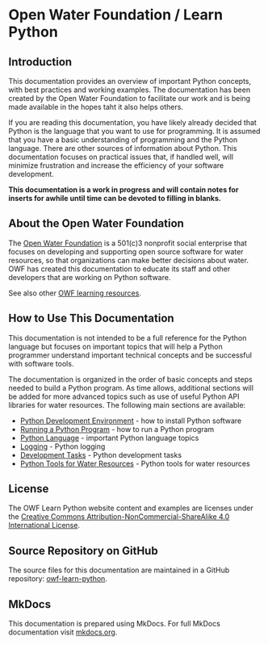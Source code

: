 # Open Water Foundation / Learn Python

## Introduction

This documentation provides an overview of important Python concepts, with best practices
and working examples.  The documentation has been created by the Open Water Foundation to facilitate our
work and is being made available in the hopes taht it also helps others.

If you are reading this documentation, you have likely already decided that Python is the language that
you want to use for programming.  It is assumed that you have a basic understanding of programming and
the Python language.  There are other sources of information about Python.  This documentation focuses
on practical issues that, if handled well, will minimize frustration and increase the efficiency of
your software development.

**This documentation is a work in progress and will contain notes for inserts for awhile until time can
be devoted to filling in blanks.**

## About the Open Water Foundation

The [Open Water Foundation](http://openwaterfoundation.org) is a 501(c)3 nonprofit social enterprise that focuses
on developing and supporting open source software for water resources, so that organizations can make better decisions about water.
OWF has created this documentation to educate its staff and other developers that are working on Python software.

See also other [OWF learning resources](http://learn.openwaterfoundation.org).

## How to Use This Documentation

This documentation is not intended to be a full reference for the Python language but focuses on important topics that
will help a Python programmer understand important technical concepts and be successful with software tools.

The documentation is organized in the order of basic concepts and steps needed to build a Python program.
As time allows, additional sections will be added for more advanced topics such as use of useful Python
API libraries for water resources.  The following main sections are available:

* [Python Development Environment](dev-env/overview/) - how to install Python software
* [Running a Python Program](run-python-program/) - how to run a Python program
* [Python Language](lang/overview/) - important Python language topics
* [Logging](logging/overview/) - Python logging
* [Development Tasks](dev-tasks/overview/) - Python development tasks
* [Python Tools for Water Resources](water-resources) - Python tools for water resources

## License

The OWF Learn Python website content and examples are licenses under the
[Creative Commons Attribution-NonCommercial-ShareAlike 4.0 International License](https://creativecommons.org/licenses/by-nc-sa/4.0).

## Source Repository on GitHub

The source files for this documentation are maintained in a GitHub repository:  [owf-learn-python](https://github.com/OpenWaterFoundation/owf-learn-python).

## MkDocs

This documentation is prepared using MkDocs.  For full MkDocs documentation visit [mkdocs.org](http://mkdocs.org/).
